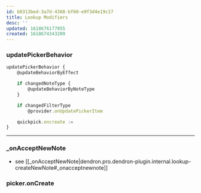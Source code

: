 ```yaml
---
id: b0313bed-3a7d-4368-bf60-e9f3d4e19c17
title: Lookup Modifiers
desc: ''
updated: 1618676177955
created: 1618674343209
---
```



### updatePickerBehavior
```ts
updatePickerBehavior {
    @updateBehaviorByEffect

    if changedNoteType {
        @updateBehaviorByNoteType
    }

    if changedFilterType
        @provider.onUpdatePickerItem

    quickpick.oncreate :=
}
```


***

### _onAcceptNewNote
- see [[_onAcceptNewNote|dendron.pro.dendron-plugin.internal.lookup-createNewNote#_onacceptnewnote]]

### picker.onCreate